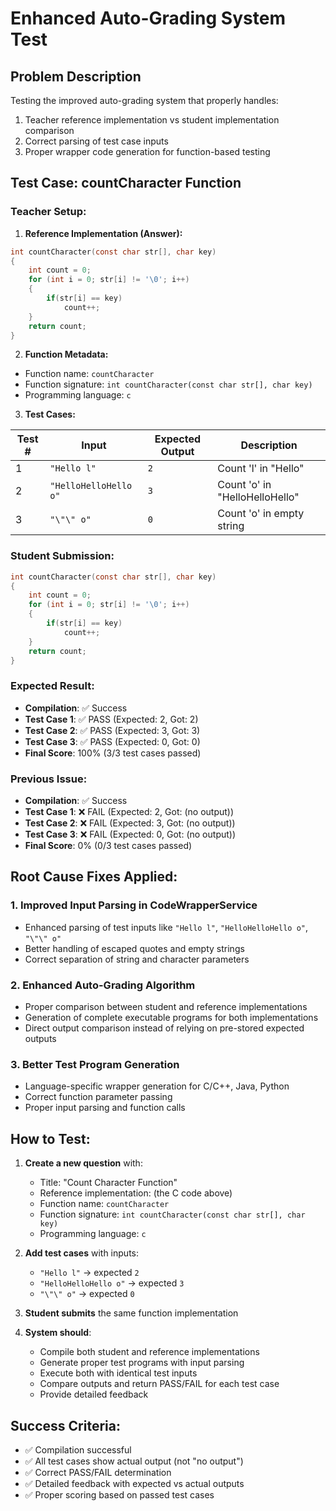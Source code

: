 # Enhanced Auto-Grading System Test

## Problem Description
Testing the improved auto-grading system that properly handles:
1. Teacher reference implementation vs student implementation comparison
2. Correct parsing of test case inputs 
3. Proper wrapper code generation for function-based testing

## Test Case: countCharacter Function

### Teacher Setup:
1. **Reference Implementation (Answer):**
```c
int countCharacter(const char str[], char key)
{
    int count = 0;
    for (int i = 0; str[i] != '\0'; i++)
    {
        if(str[i] == key)
            count++;
    }
    return count;
}
```

2. **Function Metadata:**
- Function name: `countCharacter`
- Function signature: `int countCharacter(const char str[], char key)`
- Programming language: `c`

3. **Test Cases:**

| Test # | Input | Expected Output | Description |
|--------|-------|----------------|-------------|
| 1 | `"Hello l"` | `2` | Count 'l' in "Hello" |
| 2 | `"HelloHelloHello o"` | `3` | Count 'o' in "HelloHelloHello" |
| 3 | `"\"\" o"` | `0` | Count 'o' in empty string |

### Student Submission:
```c
int countCharacter(const char str[], char key)
{
    int count = 0;
    for (int i = 0; str[i] != '\0'; i++)
    {
        if(str[i] == key)
            count++;
    }
    return count;
}
```

### Expected Result:
- **Compilation**: ✅ Success
- **Test Case 1**: ✅ PASS (Expected: 2, Got: 2)
- **Test Case 2**: ✅ PASS (Expected: 3, Got: 3) 
- **Test Case 3**: ✅ PASS (Expected: 0, Got: 0)
- **Final Score**: 100% (3/3 test cases passed)

### Previous Issue:
- **Compilation**: ✅ Success
- **Test Case 1**: ❌ FAIL (Expected: 2, Got: (no output))
- **Test Case 2**: ❌ FAIL (Expected: 3, Got: (no output))
- **Test Case 3**: ❌ FAIL (Expected: 0, Got: (no output))
- **Final Score**: 0% (0/3 test cases passed)

## Root Cause Fixes Applied:

### 1. Improved Input Parsing in CodeWrapperService
- Enhanced parsing of test inputs like `"Hello l"`, `"HelloHelloHello o"`, `"\"\" o"`
- Better handling of escaped quotes and empty strings
- Correct separation of string and character parameters

### 2. Enhanced Auto-Grading Algorithm 
- Proper comparison between student and reference implementations
- Generation of complete executable programs for both implementations
- Direct output comparison instead of relying on pre-stored expected outputs

### 3. Better Test Program Generation
- Language-specific wrapper generation for C/C++, Java, Python
- Correct function parameter passing
- Proper input parsing and function calls

## How to Test:

1. **Create a new question** with:
   - Title: "Count Character Function"
   - Reference implementation: (the C code above)
   - Function name: `countCharacter` 
   - Function signature: `int countCharacter(const char str[], char key)`
   - Programming language: `c`

2. **Add test cases** with inputs:
   - `"Hello l"` → expected `2`
   - `"HelloHelloHello o"` → expected `3` 
   - `"\"\" o"` → expected `0`

3. **Student submits** the same function implementation

4. **System should**:
   - Compile both student and reference implementations
   - Generate proper test programs with input parsing
   - Execute both with identical test inputs
   - Compare outputs and return PASS/FAIL for each test case
   - Provide detailed feedback

## Success Criteria:
- ✅ Compilation successful
- ✅ All test cases show actual output (not "no output")  
- ✅ Correct PASS/FAIL determination
- ✅ Detailed feedback with expected vs actual outputs
- ✅ Proper scoring based on passed test cases